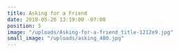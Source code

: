 ```yaml
---
title: Asking for a Friend
date: 2018-05-20 13:19:00 -07:00
position: 5
image: "/uploads/Asking-for-a-friend_title-1212e9.jpg"
small_image: "/uploads/asking_480.jpg"
---
```


